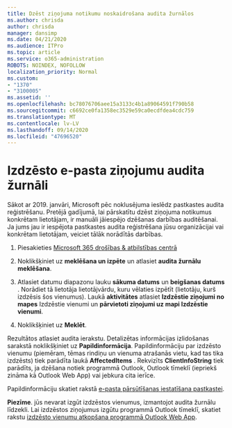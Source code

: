 ```yaml
---
title: Dzēst ziņojuma notikumu noskaidrošana audita žurnālos
ms.author: chrisda
author: chrisda
manager: dansimp
ms.date: 04/21/2020
ms.audience: ITPro
ms.topic: article
ms.service: o365-administration
ROBOTS: NOINDEX, NOFOLLOW
localization_priority: Normal
ms.custom:
- "1370"
- "3100005"
ms.assetid: ''
ms.openlocfilehash: bc78076706aee15a3133c4b1a89064591f790b58
ms.sourcegitcommit: c6692ce0fa1358ec3529e59ca0ecdfdea4cdc759
ms.translationtype: MT
ms.contentlocale: lv-LV
ms.lasthandoff: 09/14/2020
ms.locfileid: "47696520"
---
```

# <a name="audit-logs-for-deleted-email-messages"></a>Izdzēsto e-pasta ziņojumu audita žurnāli

Sākot ar 2019. janvāri, Microsoft pēc noklusējuma ieslēdz pastkastes audita reģistrēšanu. Pretējā gadījumā, lai pārskatītu dzēst ziņojuma notikumus konkrētam lietotājam, ir manuāli jāiespējo dzēšanas darbības auditēšanai. Ja jums jau ir iespējota pastkastes audita reģistrēšana jūsu organizācijai vai konkrētam lietotājam, veiciet tālāk norādītās darbības.

1. Piesakieties [Microsoft 365 drošības & atbilstības centrā](https://protection.office.com/)

2. Noklikšķiniet uz **meklēšana un izpēte** un atlasiet **audita žurnālu meklēšana**.

3. Atlasiet datumu diapazonu lauku **sākuma datums** un **beigšanas datums** . Norādiet tā lietotāja lietotājvārdu, kuru vēlaties izpētīt (lietotāju, kurš izdzēsis šos vienumus). Laukā **aktivitātes** atlasiet **Izdzēstie ziņojumi no mapes** Izdzēstie vienumi un **pārvietoti ziņojumi uz mapi Izdzēstie vienumi**.

4. Noklikšķiniet uz **Meklēt**.

Rezultātos atlasiet audita ierakstu. Detalizētas informācijas izlidošanas sarakstā noklikšķiniet uz **Papildinformācija**. Papildinformāciju par izdzēsto vienumu (piemēram, tēmas rindiņu un vienuma atrašanās vietu, kad tas tika izdzēsts) tiek parādīta laukā **AffectedItems** . Rekvizīts **ClientInfoString** tiek parādīts, ja dzēšana notiek programmā Outlook, Outlook tīmeklī (iepriekš zināma kā Outlook Web App) vai jebkura cita ierīce.

Papildinformāciju skatiet rakstā [e-pasta pārsūtīšanas iestatīšana pastkastei](https://docs.microsoft.com/microsoft-365/compliance/auditing-troubleshooting-scenarios#determine-if-a-user-deleted-email-items).

**Piezīme**. jūs nevarat izgūt izdzēstos vienumus, izmantojot audita žurnālu līdzekli. Lai izdzēstos ziņojumus izgūtu programmā Outlook tīmeklī, skatiet rakstu [izdzēsto vienumu atkopšana programmā Outlook Web App](https://support.office.com/article/C3D8FC15-EEEF-4F1C-81DF-E27964B7EDD4).
